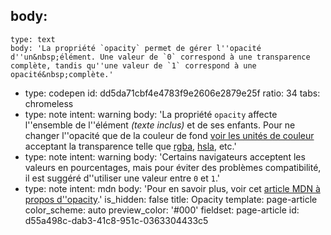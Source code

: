 body:
  -
    type: text
    body: 'La propriété `opacity` permet de gérer l''opacité d''un&nbsp;élément. Une valeur de `0` correspond à une transparence complète, tandis qu''une valeur de `1` correspond à une opacité&nbsp;complète.'
  -
    type: codepen
    id: dd5da71cbf4e4783f9e2606e2879e25f
    ratio: 34
    tabs: chromeless
  -
    type: note
    intent: warning
    body: 'La propriété `opacity` affecte l''ensemble de l''élément _(texte inclus)_ et de ses enfants. Pour ne changer l''opacité que de la couleur de fond [voir les unités de couleur](unites-de-couleur) acceptant la transparence telle que [rgba](unites-de-couleur#rgb-et-rgba), [hsla](unites-de-couleur#hsl-et-hsla),&nbsp;etc.'
  -
    type: note
    intent: warning
    body: 'Certains navigateurs acceptent les valeurs en pourcentages, mais pour éviter des problèmes compatibilité, il est suggéré d''utiliser une valeur entre `0` et&nbsp;`1`.'
  -
    type: note
    intent: mdn
    body: 'Pour en savoir plus, voir cet [article MDN à propos&nbsp;d''opacity](https://developer.mozilla.org/fr/docs/Web/CSS/opacity).'
is_hidden: false
title: Opacity
template: page-article
color_scheme: auto
preview_color: '#000'
fieldset: page-article
id: d55a498c-dab3-41c8-951c-0363304433c5
